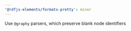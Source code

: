 ```yaml
---
'@rdfjs-elements/formats-pretty': minor
---
```


Use `@graphy` parsers, which preserve blank node identifiers
